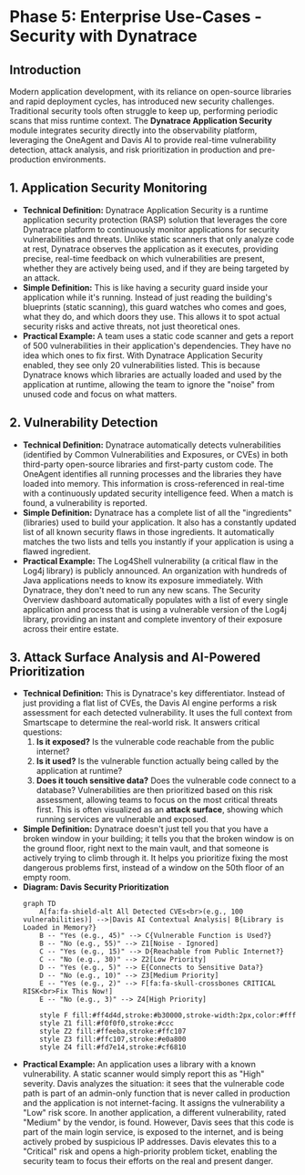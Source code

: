 # Phase 5: Enterprise Use-Cases - Security with Dynatrace

## Introduction
Modern application development, with its reliance on open-source libraries and rapid deployment cycles, has introduced new security challenges. Traditional security tools often struggle to keep up, performing periodic scans that miss runtime context. The **Dynatrace Application Security** module integrates security directly into the observability platform, leveraging the OneAgent and Davis AI to provide real-time vulnerability detection, attack analysis, and risk prioritization in production and pre-production environments.

## 1. Application Security Monitoring

*   **Technical Definition:** Dynatrace Application Security is a runtime application security protection (RASP) solution that leverages the core Dynatrace platform to continuously monitor applications for security vulnerabilities and threats. Unlike static scanners that only analyze code at rest, Dynatrace observes the application as it executes, providing precise, real-time feedback on which vulnerabilities are present, whether they are actively being used, and if they are being targeted by an attack.
*   **Simple Definition:** This is like having a security guard inside your application while it's running. Instead of just reading the building's blueprints (static scanning), this guard watches who comes and goes, what they do, and which doors they use. This allows it to spot actual security risks and active threats, not just theoretical ones.
*   **Practical Example:** A team uses a static code scanner and gets a report of 500 vulnerabilities in their application's dependencies. They have no idea which ones to fix first. With Dynatrace Application Security enabled, they see only 20 vulnerabilities listed. This is because Dynatrace knows which libraries are actually loaded and used by the application at runtime, allowing the team to ignore the "noise" from unused code and focus on what matters.

## 2. Vulnerability Detection

*   **Technical Definition:** Dynatrace automatically detects vulnerabilities (identified by Common Vulnerabilities and Exposures, or CVEs) in both third-party open-source libraries and first-party custom code. The OneAgent identifies all running processes and the libraries they have loaded into memory. This information is cross-referenced in real-time with a continuously updated security intelligence feed. When a match is found, a vulnerability is reported.
*   **Simple Definition:** Dynatrace has a complete list of all the "ingredients" (libraries) used to build your application. It also has a constantly updated list of all known security flaws in those ingredients. It automatically matches the two lists and tells you instantly if your application is using a flawed ingredient.
*   **Practical Example:** The Log4Shell vulnerability (a critical flaw in the Log4j library) is publicly announced. An organization with hundreds of Java applications needs to know its exposure immediately. With Dynatrace, they don't need to run any new scans. The Security Overview dashboard automatically populates with a list of every single application and process that is using a vulnerable version of the Log4j library, providing an instant and complete inventory of their exposure across their entire estate.

## 3. Attack Surface Analysis and AI-Powered Prioritization

*   **Technical Definition:** This is Dynatrace's key differentiator. Instead of just providing a flat list of CVEs, the Davis AI engine performs a risk assessment for each detected vulnerability. It uses the full context from Smartscape to determine the real-world risk. It answers critical questions:
    1.  **Is it exposed?** Is the vulnerable code reachable from the public internet?
    2.  **Is it used?** Is the vulnerable function actually being called by the application at runtime?
    3.  **Does it touch sensitive data?** Does the vulnerable code connect to a database?
    Vulnerabilities are then prioritized based on this risk assessment, allowing teams to focus on the most critical threats first. This is often visualized as an **attack surface**, showing which running services are vulnerable and exposed.
*   **Simple Definition:** Dynatrace doesn't just tell you that you have a broken window in your building; it tells you that the broken window is on the ground floor, right next to the main vault, and that someone is actively trying to climb through it. It helps you prioritize fixing the most dangerous problems first, instead of a window on the 50th floor of an empty room.
*   **Diagram: Davis Security Prioritization**
    ```mermaid
    graph TD
        A[fa:fa-shield-alt All Detected CVEs<br>(e.g., 100 vulnerabilities)] -->|Davis AI Contextual Analysis| B{Library is Loaded in Memory?}
        B -- "Yes (e.g., 45)" --> C{Vulnerable Function is Used?}
        B -- "No (e.g., 55)" --> Z1[Noise - Ignored]
        C -- "Yes (e.g., 15)" --> D{Reachable from Public Internet?}
        C -- "No (e.g., 30)" --> Z2[Low Priority]
        D -- "Yes (e.g., 5)" --> E{Connects to Sensitive Data?}
        D -- "No (e.g., 10)" --> Z3[Medium Priority]
        E -- "Yes (e.g., 2)" --> F[fa:fa-skull-crossbones CRITICAL RISK<br>Fix This Now!]
        E -- "No (e.g., 3)" --> Z4[High Priority]

        style F fill:#ff4d4d,stroke:#b30000,stroke-width:2px,color:#fff
        style Z1 fill:#f0f0f0,stroke:#ccc
        style Z2 fill:#ffeeba,stroke:#ffc107
        style Z3 fill:#ffc107,stroke:#e0a800
        style Z4 fill:#fd7e14,stroke:#cf6810
    ```
*   **Practical Example:** An application uses a library with a known vulnerability. A static scanner would simply report this as "High" severity. Davis analyzes the situation: it sees that the vulnerable code path is part of an admin-only function that is never called in production and the application is not internet-facing. It assigns the vulnerability a "Low" risk score. In another application, a different vulnerability, rated "Medium" by the vendor, is found. However, Davis sees that this code is part of the main login service, is exposed to the internet, and is being actively probed by suspicious IP addresses. Davis elevates this to a "Critical" risk and opens a high-priority problem ticket, enabling the security team to focus their efforts on the real and present danger.